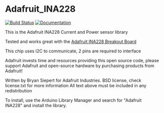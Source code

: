 Adafruit_INA228
===============
[![Build Status](https://github.com/adafruit/Adafruit_INA228/workflows/Arduino%20Library%20CI/badge.svg)](https://github.com/adafruit/Adafruit_INA228/actions) 
[![Documentation](https://raw.githubusercontent.com/adafruit/ci-arduino/master/assets/doxygen_badge.svg)](https://adafruit.github.io/Adafruit_INA228/html/index.html)

This is the Adafruit INA228 Current and Power sensor library

Tested and works great with the [Adafruit INA228 Breakout Board](https://www.adafruit.com/product/5832)

This chip uses I2C to communicate, 2 pins are required to interface

Adafruit invests time and resources providing this open source code,
please support Adafruit and open-source hardware by purchasing
products from Adafruit!

Written by Bryan Siepert for Adafruit Industries.
BSD license, check license.txt for more information
All text above must be included in any redistribution

To install, use the Arduino Library Manager and search for "Adafruit INA228" and install the library.

